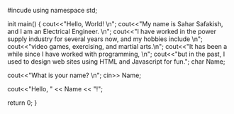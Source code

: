 
#incude <iostream>
using namespace std;

init main()
{
cout<<"Hello, World! \n";
cout<<"My name is Sahar Safakish, and I am an Electrical Engineer. \n";
cout<<"I have worked in the power supply industry for several years now, and my hobbies include \n";
cout<<"video games, exercising, and martial arts.\n";
cout<<"It has been a while since I have worked with programming, \n";
cout<<"but in the past, I used to design web sites using HTML and Javascript for fun.";
char Name;

cout<<"What is your name? \n";
cin>> Name;

cout<<"Hello, " << Name << "!";

return 0;
}

